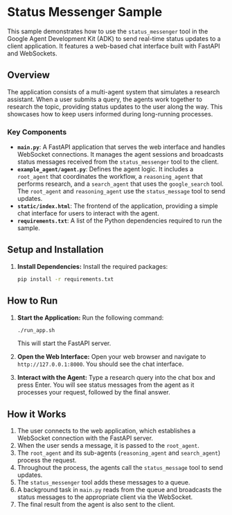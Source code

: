 # Status Messenger Sample

This sample demonstrates how to use the `status_messenger` tool in the Google Agent Development Kit (ADK) to send real-time status updates to a client application. It features a web-based chat interface built with FastAPI and WebSockets.

## Overview

The application consists of a multi-agent system that simulates a research assistant. When a user submits a query, the agents work together to research the topic, providing status updates to the user along the way. This showcases how to keep users informed during long-running processes.

### Key Components

*   **`main.py`**: A FastAPI application that serves the web interface and handles WebSocket connections. It manages the agent sessions and broadcasts status messages received from the `status_messenger` tool to the client.
*   **`example_agent/agent.py`**: Defines the agent logic. It includes a `root_agent` that coordinates the workflow, a `reasoning_agent` that performs research, and a `search_agent` that uses the `google_search` tool. The `root_agent` and `reasoning_agent` use the `status_message` tool to send updates.
*   **`static/index.html`**: The frontend of the application, providing a simple chat interface for users to interact with the agent.
*   **`requirements.txt`**: A list of the Python dependencies required to run the sample.

## Setup and Installation

1.  **Install Dependencies:**
    Install the required packages:
    ```bash
    pip install -r requirements.txt
    ```


## How to Run

1.  **Start the Application:**
    Run the following command:
    ```bash
    ./run_app.sh
    ```
    This will start the FastAPI server.

2.  **Open the Web Interface:**
    Open your web browser and navigate to `http://127.0.0.1:8000`. You should see the chat interface.

3.  **Interact with the Agent:**
    Type a research query into the chat box and press Enter. You will see status messages from the agent as it processes your request, followed by the final answer.

## How it Works

1.  The user connects to the web application, which establishes a WebSocket connection with the FastAPI server.
2.  When the user sends a message, it is passed to the `root_agent`.
3.  The `root_agent` and its sub-agents (`reasoning_agent` and `search_agent`) process the request.
4.  Throughout the process, the agents call the `status_message` tool to send updates.
5.  The `status_messenger` tool adds these messages to a queue.
6.  A background task in `main.py` reads from the queue and broadcasts the status messages to the appropriate client via the WebSocket.
7.  The final result from the agent is also sent to the client.
